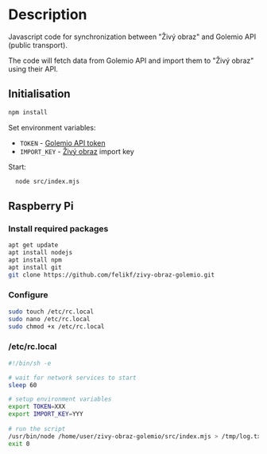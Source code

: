 # Description

Javascript code for synchronization between "Živý obraz" and Golemio API (public transport).

The code will fetch data from Golemio API and import them to "Živý obraz" using their API.

## Initialisation

```bash
npm install
```

Set environment variables:

* `TOKEN` - [Golemio API token](https://api.golemio.cz/docs/openapi/)
* `IMPORT_KEY` - [Živý obraz](https://zivyobraz.eu/?page=muj-ucet&hodnoty=1) import key

Start:

```bash
  node src/index.mjs
```

## Raspberry Pi

### Install required packages

```bash
apt get update
apt install nodejs
apt install npm
apt install git
git clone https://github.com/felikf/zivy-obraz-golemio.git
```

### Configure

```bash
sudo touch /etc/rc.local 
sudo nano /etc/rc.local
sudo chmod +x /etc/rc.local
```

### /etc/rc.local

```bash
#!/bin/sh -e

# wait for network services to start
sleep 60

# setup environment variables
export TOKEN=XXX
export IMPORT_KEY=YYY
  
# run the script
/usr/bin/node /home/user/zivy-obraz-golemio/src/index.mjs > /tmp/log.txt
exit 0
```
